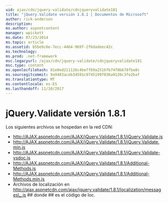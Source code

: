 ```yaml
---
uid: ajax/cdn/jquery-validate/cdnjqueryvalidate181
title: "jQuery.Validate versión 1.8.1 | Documentos de Microsoft"
author: rick-anderson
description: 
ms.author: aspnetcontent
manager: wpickett
ms.date: 07/23/2014
ms.topic: article
ms.assetid: b5be9c6e-7ecc-4464-969f-2f6dadeec42c
ms.technology: 
ms.prod: .net-framework
msc.legacyurl: /ajax/cdn/jquery-validate/cdnjqueryvalidate181
msc.type: content
ms.openlocfilehash: 81e0ed211126c4beff69a2516fb74f0b678fba8c
ms.sourcegitcommit: 9a9483aceb34591c97451997036a9120c3fe2baf
ms.translationtype: MT
ms.contentlocale: es-ES
ms.lasthandoff: 11/10/2017
---
```

<a name="jqueryvalidate-version-181"></a>jQuery.Validate versión 1.8.1
====================
Los siguientes archivos se hospedan en la red CDN:

- http://AJAX.aspnetcdn.com/AJAX/jQuery.Validate/1.8.1/jQuery.Validate.js
- http://AJAX.aspnetcdn.com/AJAX/jQuery.Validate/1.8.1/jQuery.Validate.min.js
- http://AJAX.aspnetcdn.com/AJAX/jQuery.Validate/1.8.1/jQuery.Validate-vsdoc.js
- http://AJAX.aspnetcdn.com/AJAX/jQuery.Validate/1.8.1/Additional-Methods.js
- http://AJAX.aspnetcdn.com/AJAX/jQuery.Validate/1.8.1/Additional-Methods.min.js
- Archivos de localización en http://ajax.aspnetcdn.com/ajax/jquery.validate/1.8.1/localization/messages\_.js ## donde ## es el código de loc.
